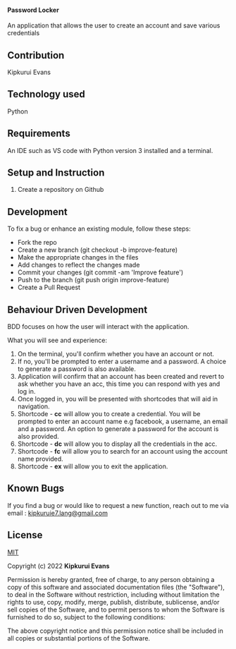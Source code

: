 #### Password Locker
An application that allows the user to create an account and save various credentials

## Contribution
Kipkurui Evans

## Technology used
Python

## Requirements
An IDE such as VS code with Python version 3 installed and a terminal. 

## Setup and Instruction
1. Create a repository on Github

## Development
To fix a bug or enhance an existing module, follow these steps:
- Fork the repo
- Create a new branch (git checkout -b improve-feature)
- Make the appropriate changes in the files
- Add changes to reflect the changes made
- Commit your changes (git commit -am 'Improve feature')
- Push to the branch (git push origin improve-feature)
- Create a Pull Request


## Behaviour Driven Development

BDD focuses on how the user will interact with the application.

What you will see and experience:
1. On the terminal, you'll confirm whether you have an account or not.
2. If no, you'll be prompted to enter a username and a password. A choice to generate a password is also available.
3. Application will confirm that an account has been created and revert to ask whether you have an acc, this time you can respond with yes and log in.
4. Once logged in, you will be presented with shortcodes that will aid in navigation.
5. Shortcode - **cc** will allow you to create a credential. You will be prompted to enter an account name e.g facebook, a username, an email and a password. An option to generate a password for the account is also provided.
6. Shortcode - **dc** will allow you to display all the credentials in the acc.
7. Shortcode - **fc** will allow you to search for an account using the account name provided.
8. Shortcode - **ex** will allow you to exit the application.

## Known Bugs

If you find a bug or would like to request a new function, reach out to me via  email : kipkuruie7.lang@gmail.com

## License

[MIT](https://choosealicense.com/licenses/mit/)

Copyright (c) 2022 **Kipkurui Evans**

Permission is hereby granted, free of charge, to any person obtaining a copy of this software and associated documentation files (the "Software"), to deal in the Software without restriction, including without limitation the rights to use, copy, modify, merge, publish, distribute, sublicense, and/or sell copies of the Software, and to permit persons to whom the Software is furnished to do so, subject to the following conditions:

The above copyright notice and this permission notice shall be included in all copies or substantial portions of the Software.